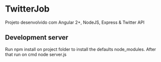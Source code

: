 # TwitterJob

Projeto desenvolvido com Angular 2+, NodeJS, Express & Twitter API

## Development server

Run npm install on project folder to install the defaults node_modules. After that run on cmd node server.js